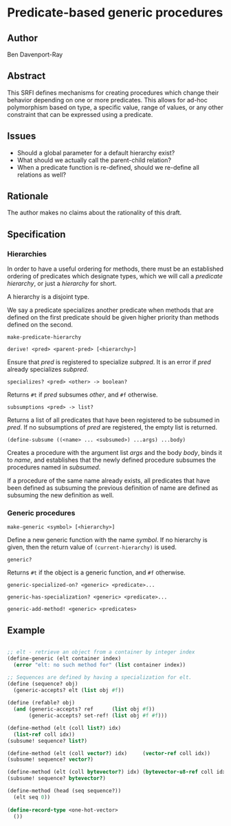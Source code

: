 
Predicate-based generic procedures
==================================

Author
------

Ben Davenport-Ray

Abstract
--------

This SRFI defines mechanisms for creating procedures which change their behavior depending on one or more predicates. This allows for ad-hoc polymorphism based on type, a specific value, range of values, or any other constraint that can be expressed using a predicate.

Issues
------

- Should a global parameter for a default hierarchy exist?
- What should we actually call the parent-child relation?
- When a predicate function is re-defined, should we re-define all relations as well?

Rationale
---------

The author makes no claims about the rationality of this draft.

Specification
-------------

### Hierarchies

In order to have a useful ordering for methods, there must be an
established ordering of predicates which designate types, which we will call a _predicate hierarchy_, or just a _hierarchy_ for short. 

A hierarchy is a disjoint type.

We say a predicate specializes another predicate when methods that are defined on
the first predicate should be given higher priority than methods defined
on the second.

`make-predicate-hierarchy`

`derive! <pred> <parent-pred> [<hierarchy>]`

Ensure that _pred_ is registered to specialize _subpred_. It is an error if _pred_ already specializes _subpred_.

`specializes? <pred> <other> -> boolean?`

Returns `#t` if _pred_ subsumes _other_, and `#f` otherwise.

`subsumptions <pred> -> list?`

Returns a list of all predicates that have been registered to be subsumed in _pred_. If no subsumptions of _pred_ are registered, the empty list is returned.

`(define-subsume ((<name> ... <subsumed>) ...args) ...body)`

Creates a procedure with the argument list _args_ and the body _body_,
binds it to _name_, and establishes that the newly defined procedure
subsumes the procedures named in _subsumed_.

If a procedure of the same name already exists, all predicates that have
been defined as subsuming the previous definition of name are defined
as subsuming the new definition as well.

### Generic procedures

`make-generic <symbol> [<hierarchy>]`

Define a new generic function with the name _symbol_. If no hierarchy is given, then the return value of `(current-hierarchy)` is used. 

`generic?`

Returns `#t` if the object is a generic function, and `#f` otherwise.

`generic-specialized-on? <generic> <predicate>...`

`generic-has-specialization? <generic> <predicate>...`

`generic-add-method! <generic> <predicates>`








Example
-------

```scheme

;; elt - retrieve an object from a container by integer index
(define-generic (elt container index)
  (error "elt: no such method for" (list container index))

;; Sequences are defined by having a specialization for elt. 
(define (sequence? obj)
  (generic-accepts? elt (list obj #f))
  
(define (refable? obj)
  (and (generic-accepts? ref      (list obj #f))
       (generic-accepts? set-ref! (list obj #f #f)))

(define-method (elt (coll list?) idx) 
  (list-ref coll idx))
(subsume! sequence? list?)

(define-method (elt (coll vector?) idx)     (vector-ref coll idx))
(subsume! sequence? vector?)

(define-method (elt (coll bytevector?) idx) (bytevector-u8-ref coll idx))
(subsume! sequence? bytevector?)

(define-method (head (seq sequence?)) 
  (elt seq 0)) 
  
(define-record-type <one-hot-vector>
  ())
```


